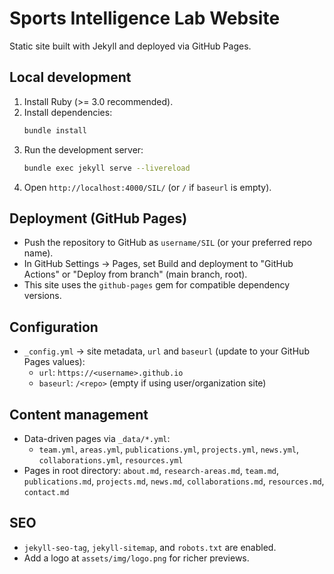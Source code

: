 # Sports Intelligence Lab Website

Static site built with Jekyll and deployed via GitHub Pages.

## Local development

1. Install Ruby (>= 3.0 recommended).
2. Install dependencies:
   ```bash
   bundle install
   ```
3. Run the development server:
   ```bash
   bundle exec jekyll serve --livereload
   ```
4. Open `http://localhost:4000/SIL/` (or `/` if `baseurl` is empty).

## Deployment (GitHub Pages)

- Push the repository to GitHub as `username/SIL` (or your preferred repo name).
- In GitHub Settings → Pages, set Build and deployment to "GitHub Actions" or "Deploy from branch" (main branch, root).
- This site uses the `github-pages` gem for compatible dependency versions.

## Configuration

- `_config.yml` → site metadata, `url` and `baseurl` (update to your GitHub Pages values):
  - `url`: `https://<username>.github.io`
  - `baseurl`: `/<repo>` (empty if using user/organization site)

## Content management

- Data-driven pages via `_data/*.yml`:
  - `team.yml`, `areas.yml`, `publications.yml`, `projects.yml`, `news.yml`, `collaborations.yml`, `resources.yml`
- Pages in root directory: `about.md`, `research-areas.md`, `team.md`, `publications.md`, `projects.md`, `news.md`, `collaborations.md`, `resources.md`, `contact.md`

## SEO

- `jekyll-seo-tag`, `jekyll-sitemap`, and `robots.txt` are enabled.
- Add a logo at `assets/img/logo.png` for richer previews.


